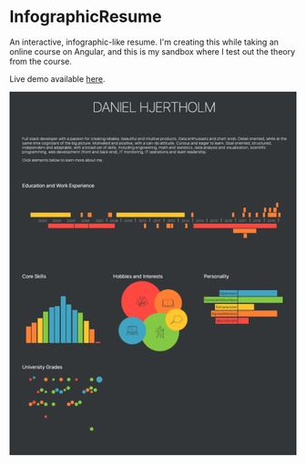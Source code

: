 # InfographicResume

An interactive, infographic-like resume. I'm creating this while taking an online course on Angular, and this is my sandbox where I test out the theory from the course.

Live demo available [here](https://danhje.github.io/infographic-resume/).

![Screenshot](https://github.com/danhje/infographic-resume/blob/master/screenshot.png?raw=true)
